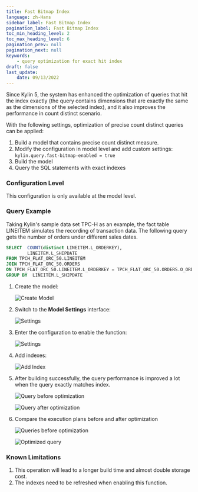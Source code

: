 ```yaml
---
title: Fast Bitmap Index
language: zh-Hans
sidebar_label: Fast Bitmap Index
pagination_label: Fast Bitmap Index
toc_min_heading_level: 2
toc_max_heading_level: 6
pagination_prev: null
pagination_next: null
keywords:
    - query optimization for exact hit index
draft: false
last_update:
    date: 09/13/2022
---
```


Since Kylin 5, the system has enhanced the optimization of queries that hit the index exactly (the query contains dimensions that are exactly the same as the dimensions of the selected index), and it also improves the performance in count distinct scenario.

With the following settings, optimization of precise count distinct queries can be applied:

1. Build a model that contains precise count distinct measure.
2. Modify the configuration in model level and add custom settings:
   `kylin.query.fast-bitmap-enabled = true`
3. Build the model
4. Query the SQL statements with exact indexes

### Configuration Level

This configuration is only available at the model level.

### Query Example

Taking Kylin's sample data set TPC-H as an example, the fact table LINEITEM simulates the recording of transaction data. The following query gets the number of orders under different sales dates.

```sql
SELECT  COUNT(distinct LINEITEM.L_ORDERKEY),
        LINEITEM.L_SHIPDATE
FROM TPCH_FLAT_ORC_50.LINEITEM
JOIN TPCH_FLAT_ORC_50.ORDERS
ON TPCH_FLAT_ORC_50.LINEITEM.L_ORDERKEY = TPCH_FLAT_ORC_50.ORDERS.O_ORDERKEY
GROUP BY  LINEITEM.L_SHIPDATE
```


1. Create the model:

    ![Create Model](images/fast_bitmap/model.png)

2. Switch to the **Model Settings** interface:

    ![Settings](images/fast_bitmap/model_config_1.png)

3. Enter the configuration to enable the function:

    ![Settings](images/fast_bitmap/model_config_2.png)

4. Add  indexes:

    ![Add Index](images/fast_bitmap/add_index.png)

5. After building successfully, the query performance is improved a lot when the query exactly matches index.

    ![Query before optimization](images/fast_bitmap/query_old.png)

    ![Query after optimization](images/fast_bitmap/query_new.png)

6. Compare the execution plans before and after optimization
   
    ![Queries before optimization](images/fast_bitmap/spark_plan_old.png)

    ![Optimized query](images/fast_bitmap/spark_plan_new.png)


### Known Limitations

1. This operation will lead to a longer build time and almost double storage cost.
2. The indexes need to be refreshed when enabling this function.
